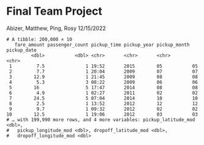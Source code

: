 Final Team Project
================
Abizer, Matthew, Ping, Rosy
12/15/2022

    # A tibble: 200,000 × 10
       fare_amount passenger_count pickup_time pickup_year pickup_month pickup_date
             <dbl>           <dbl> <chr>       <chr>       <chr>        <chr>      
     1         7.5               1 19:52       2015        05           05         
     2         7.7               1 20:04       2009        07           07         
     3        12.9               1 21:45       2009        08           08         
     4         5.3               3 08:22       2009        06           06         
     5        16                 5 17:47       2014        08           08         
     6         4.9               1 02:27       2011        02           02         
     7        24.5               5 07:04       2014        10           10         
     8         2.5               1 13:52       2012        12           12         
     9         9.7               1 09:32       2012        02           02         
    10        12.5               1 19:06       2012        03           03         
    # … with 199,990 more rows, and 4 more variables: pickup_latitude_mod <dbl>,
    #   pickup_longitude_mod <dbl>, dropoff_latitude_mod <dbl>,
    #   dropoff_longitude_mod <dbl>
